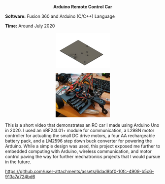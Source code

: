 <div align="center">
 <b>Arduino Remote Control Car</b>
</div>

**Software:** Fusion 360 and Arduino (C/C++) Language

**Time:** Around July 2020

<p align="center">
 <img src="https://github.com/RohauerRobotics/project_timeline/blob/main/arduino_rc_car/RC%20Car%20Base.JPG" align="centre" width="35%" height="35%">
</p>

<p align="center">
 <img src="https://github.com/RohauerRobotics/project_timeline/blob/main/arduino_rc_car/RC%20Car%20-%20Cropped.jpg" align="centre" width="35%" height="35%">
</p>

This is a short video that demonstrates an RC car I made using Arduino Uno in 2020. I used an nRF24L01+ module for communication, a L298N motor controller for actuating the small DC drive motors, a four AA rechargeable battery pack, and a LM2596 step down buck converter for powering the Arduino. While a simple design was used, this project exposed me further to embedded computing with Arduino, wireless communication, and motor control paving the way for further mechatronics projects that I would pursue in the future. 

https://github.com/user-attachments/assets/6dad8bf0-10fc-4909-b5c6-913a7a724bd6

